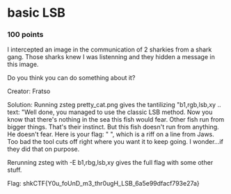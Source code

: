 # basic LSB
### 100 points

I intercepted an image in the communication of 2 sharkies from a shark gang. Those sharks knew I was listenning and they hidden a message in this image.

Do you think you can do something about it?

Creator: Fratso

Solution: 
Running zsteg pretty_cat.png gives the tantilizing "b1,rgb,lsb,xy       .. text: "Well done, you managed to use the classic LSB method. Now you know that there's nothing in the sea this fish would fear. Other fish run from bigger things. That's their instinct. But this fish doesn't run from anything. He doesn't fear. Here is your flag: " ", which is a riff on a line from Jaws.  Too bad the tool cuts off right where you want it to keep going.  I wonder...if they did that on purpose.

Rerunning zsteg with -E b1,rbg,lsb,xy gives the full flag with some other stuff.

Flag: 
shkCTF{Y0u_foUnD_m3_thr0ugH_LSB_6a5e99dfacf793e27a}
